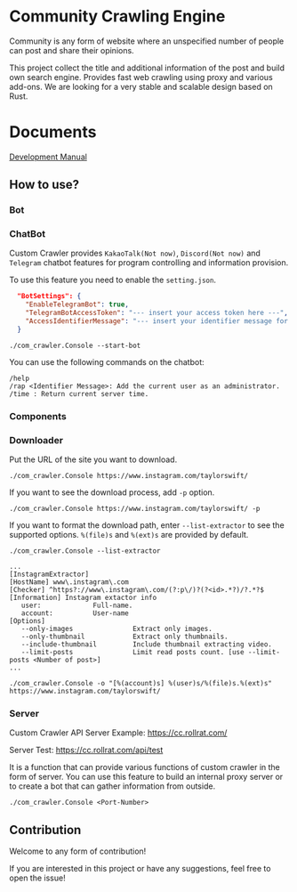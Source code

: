 # Community Crawling Engine

Community is any form of website where an unspecified number of people can post and share their opinions.

This project collect the title and additional information of the post and build own search engine.
Provides fast web crawling using proxy and various add-ons.
We are looking for a very stable and scalable design based on Rust.

# Documents

[Development Manual](doc/development.md)

## How to use?

### Bot

### ChatBot

Custom Crawler provides `KakaoTalk(Not now)`, `Discord(Not now)` and `Telegram` chatbot features 
for program controlling and information provision.

To use this feature you need to enable the `setting.json`.

``` json
  "BotSettings": {
    "EnableTelegramBot": true,
    "TelegramBotAccessToken": "--- insert your access token here ---",
    "AccessIdentifierMessage": "--- insert your identifier message for audit admin ---"
  }
```

```
./com_crawler.Console --start-bot
```

You can use the following commands on the chatbot:

```
/help
/rap <Identifier Message>: Add the current user as an administrator.
/time : Return current server time.
```

### Components

### Downloader

Put the URL of the site you want to download.

```
./com_crawler.Console https://www.instagram.com/taylorswift/
```

If you want to see the download process, add `-p` option.

```
./com_crawler.Console https://www.instagram.com/taylorswift/ -p
```

If you want to format the download path, enter `--list-extractor` to see the supported options. 
`%(file)s` and `%(ext)s` are provided by default.

```
./com_crawler.Console --list-extractor

...
[InstagramExtractor]
[HostName] www\.instagram\.com
[Checker] ^https?://www\.instagram\.com/(?:p\/)?(?<id>.*?)/?.*?$
[Information] Instagram extactor info
   user:             Full-name.
   account:          User-name
[Options]
   --only-images               Extract only images.
   --only-thumbnail            Extract only thumbnails.
   --include-thumbnail         Include thumbnail extracting video.
   --limit-posts               Limit read posts count. [use --limit-posts <Number of post>]
...

./com_crawler.Console -o "[%(account)s] %(user)s/%(file)s.%(ext)s" https://www.instagram.com/taylorswift/
```

### Server

Custom Crawler API Server Example: https://cc.rollrat.com/

Server Test: https://cc.rollrat.com/api/test

It is a function that can provide various functions of custom crawler in the form of server.
You can use this feature to build an internal proxy server or to create 
a bot that can gather information from outside.

```
./com_crawler.Console <Port-Number>
```

## Contribution

Welcome to any form of contribution!

If you are interested in this project or have any suggestions, feel free to open the issue!